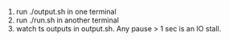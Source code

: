 1. run ./output.sh in one terminal
2. run ./run.sh in another terminal
3. watch ts outputs in output.sh. Any pause > 1 sec is an IO stall.
